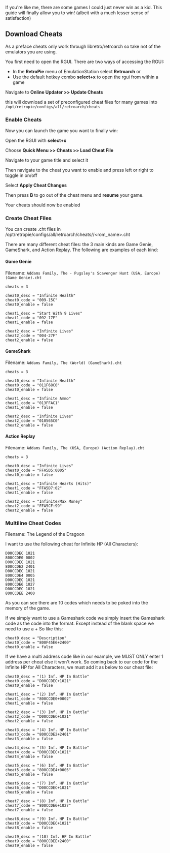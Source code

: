 If you're like me, there are some games I could just never win as a kid. This guide will finally allow you to win! (albeit with a much lesser sense of satisfaction)

## Download Cheats

As a preface cheats only work through libretro/retroarch so take not of the emulators you are using.

You first need to open the RGUI. There are two ways of accessing the RGUI:

- In the **RetroPie** menu of EmulationStation select **Retroarch**
or
- Use the default hotkey combo **select+x** to open the rgui from within a game

Navigate to **Online Updater >> Update Cheats**

this will download a set of preconfigured cheat files for many games into `/opt/retropie/configs/all/retroarch/cheats`

### Enable Cheats

Now you can launch the game you want to finally win:

Open the RGUI with **select+x**

Choose **Quick Menu >> Cheats >> Load Cheat File**

Navigate to your game title and select it

Then navigate to the cheat you want to enable and press left or right to toggle in on/off

Select **Apply Cheat Changes**

Then press **B** to go out of the cheat menu and **resume** your game.

Your cheats should now be enabled

### Create Cheat Files

You can create .cht files in /opt/retropie/configs/all/retroarch/cheats/<system>/<rom_name>.cht

There are many different cheat files: the 3 main kinds are Game Genie, GameShark, and Action Replay. The following are examples of each kind:

#### Game Genie

Filename: `Addams Family, The - Pugsley's Scavenger Hunt (USA, Europe) (Game Genie).cht`

```
cheats = 3 

cheat0_desc = "Infinite Health"
cheat0_code = "009-15C"
cheat0_enable = false 

cheat1_desc = "Start With 9 Lives"
cheat1_code = "092-17F"
cheat1_enable = false 

cheat2_desc = "Infinite Lives"
cheat2_code = "004-27F"
cheat2_enable = false 
```

#### GameShark

Filename: `Addams Family, The (World) (GameShark).cht`
```
cheats = 3 

cheat0_desc = "Infinite Health"
cheat0_code = "011F68C0"
cheat0_enable = false 

cheat1_desc = "Infinite Ammo"
cheat1_code = "013FFAC1"
cheat1_enable = false 

cheat2_desc = "Infinite Lives"
cheat2_code = "010565C0"
cheat2_enable = false 
```

#### Action Replay

Filename: `Addams Family, The (USA, Europe) (Action Replay).cht`
```
cheats = 3 

cheat0_desc = "Infinite Lives"
cheat0_code = "FFA5D5:0005"
cheat0_enable = false 

cheat1_desc = "Infinite Hearts (Hits)"
cheat1_code = "FFA5D7:02"
cheat1_enable = false 

cheat2_desc = "Infinite/Max Money"
cheat2_code = "FFA5CF:99"
cheat2_enable = false 
```
### Multiline Cheat Codes

Filename: The Legend of the Dragoon

I want to use the following cheat for Infinite HP (All Characters):

```
D00CCDEC 1021
800CCDE0 0002
D00CCDEC 1021
800CCDE2 2401
D00CCDEC 1021
800CCDE4 0005
D00CCDEC 1021
800CCDE6 1027
D00CCDEC 1021
800CCDEE 2400
```

As you can see there are 10 codes which needs to be poked into the memory of the game.

If we simply want to use a Gameshark code we simply insert the Gameshark code as the code into the format. Except instead of the blank space we need to use a + So like this:
```
cheat0_desc = "Description"
cheat0_code = "800F45E6+2400"
cheat0_enable = false
```
If we have a multi address code like in our example, we MUST ONLY enter 1 address per cheat else it won't work. So coming back to our code for the Infinite HP for All Characters, we must add it as below to our cheat file:

```
cheat0_desc = "(1) Inf. HP In Battle"
cheat0_code = "D00CCDEC+1021"
cheat0_enable = false

cheat1_desc = "(2) Inf. HP In Battle"
cheat1_code = "800CCDE0+0002"
cheat1_enable = false

cheat2_desc = "(3) Inf. HP In Battle"
cheat2_code = "D00CCDEC+1021"
cheat2_enable = false

cheat3_desc = "(4) Inf. HP In Battle"
cheat3_code = "800CCDE2+2401"
cheat3_enable = false

cheat4_desc = "(5) Inf. HP In Battle"
cheat4_code = "D00CCDEC+1021"
cheat4_enable = false

cheat5_desc = "(6) Inf. HP In Battle"
cheat5_code = "800CCDE4+0005"
cheat5_enable = false

cheat6_desc = "(7) Inf. HP In Battle"
cheat6_code = "D00CCDEC+1021"
cheat6_enable = false

cheat7_desc = "(8) Inf. HP In Battle"
cheat7_code = "800CCDE6+1027"
cheat7_enable = false

cheat8_desc = "(9) Inf. HP In Battle"
cheat8_code = "D00CCDEC+1021"
cheat8_enable = false

cheat9_desc = "(10) Inf. HP In Battle"
cheat9_code = "800CCDEE+2400"
cheat9_enable = false
```